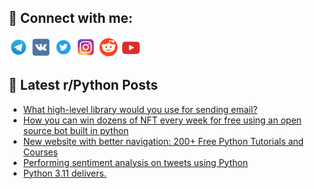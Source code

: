 ## 🔎 Connect with me:
[<img src="https://github.com/bullbesh/bullbesh/blob/main/images/Telegram.png" width="32" height="32" />](https://t.me/bullbesh)
[<img src="https://github.com/bullbesh/bullbesh/blob/main/images/VK.png" width="32" height="32" />](https://vk.com/bullbesh)
[<img src="https://github.com/bullbesh/bullbesh/blob/main/images/Twitter.png" width="32" height="32" />](https://twitter.com/bullbesh1)
[<img src="https://github.com/bullbesh/bullbesh/blob/main/images/Instagram.png" width="32" height="32" />](https://www.instagram.com/bullbesh)
[<img src="https://github.com/bullbesh/bullbesh/blob/main/images/Reddit.png" width="32" height="32" />](https://www.reddit.com/user/bullbesh)
[<img src="https://github.com/bullbesh/bullbesh/blob/main/images/YouTube.png" width="32" height="32" />](https://www.youtube.com/channel/UCtfjRs6uzgq5mfm8S06WTcg)

## 📕 Latest r/Python Posts
<!-- BLOG-POST-LIST:START -->
- [What high-level library would you use for sending email?](https://www.reddit.com/r/Python/comments/zmk4rd/what_highlevel_library_would_you_use_for_sending/)
- [How you can win dozens of NFT every week for free using an open source bot built in python](https://www.reddit.com/r/Python/comments/zmj5p6/how_you_can_win_dozens_of_nft_every_week_for_free/)
- [New website with better navigation: 200+ Free Python Tutorials and Courses](https://www.reddit.com/r/Python/comments/zmhpw8/new_website_with_better_navigation_200_free/)
- [Performing sentiment analysis on tweets using Python](https://www.reddit.com/r/Python/comments/zmhpbf/performing_sentiment_analysis_on_tweets_using/)
- [Python 3.11 delivers.](https://www.reddit.com/r/Python/comments/zmgm6b/python_311_delivers/)
<!-- BLOG-POST-LIST:END -->
